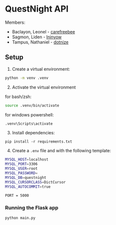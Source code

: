 # QuestNight API

Members:

- Baclayon, Leonel - [carefreebee](https://github.com/carefreebee)
- Sagmon, Liden - [lninyow](https://github.com/lninyow)
- Tampus, Nathaniel - [dotnize](https://github.com/dotnize)

## Setup

1. Create a virtual environment:

```sh
python -m venv .venv
```

2. Activate the virtual environment

for bash/zsh:

```sh
source .venv/bin/activate
```

for windows powershell:

```sh
.venv\Scripts\activate
```

3. Install dependencies:

```
pip install -r requirements.txt
```

4. Create a `.env` file and with the following template:

```sh
MYSQL_HOST=localhost
MYSQL_PORT=3306
MYSQL_USER=root
MYSQL_PASSWORD=
MYSQL_DB=questnight
MYSQL_CURSORCLASS=DictCursor
MYSQL_AUTOCOMMIT=true

PORT = 5000
```

### Running the Flask app

```sh
python main.py
```
